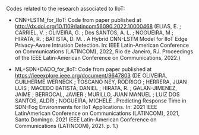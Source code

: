 Codes related to the research associated to IIoT:

- CNN+LSTM_for_IIoT: Code from paper published at http://dx.doi.org/10.1109/latincom56090.2022.10000468 (ELIAS, E. ; CARRIEL, V. ; OLIVEIRA, G. ; Dos SANTOS, A. L. ; NOGUEIRA, M ; HIRATA, R. ; BATISTA, D. M. . A Hybrid CNN-LSTM Model for IIoT Edge Privacy-Aware Intrusion Detection. In: IEEE Latin-American Conference on Communications (LATINCOM), 2022, Rio de Janeiro, RJ. Proceedings of the IEEE Latin-American Conference on Communications, 2022.)

- ML+SDN+DADO_for_IIoT: Code from paper published at https://ieeexplore.ieee.org/document/9647803 (DE OLIVEIRA, GUILHERME WERNECK ; TOSCANO NEY, RODRIGO ; HERRERA, JUAN LUIS ; MACEDO BATISTA, DANIEL ; HIRATA, R. ; GALAN-JIMENEZ, JAIME ; BERROCAL, JAVIER ; MURILLO, JUAN MANUEL ; LUIZ DOS SANTOS, ALDRI ; NOGUEIRA, MICHELE . Predicting Response Time in SDN-Fog Environments for IIoT Applications. In: 2021 IEEE LatinAmerican Conference on Communications (LATINCOM), 2021, Santo Domingo. 2021 IEEE Latin-American Conference on Communications (LATINCOM), 2021. p. 1.)
